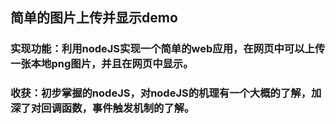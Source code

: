 ## 简单的图片上传并显示demo

### 实现功能：利用nodeJS实现一个简单的web应用，在网页中可以上传一张本地png图片，并且在网页中显示。

### 收获：初步掌握的nodeJS，对nodeJS的机理有一个大概的了解，加深了对回调函数，事件触发机制的了解。

